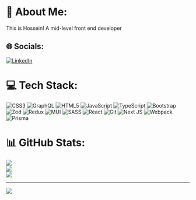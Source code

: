 # 💫 About Me:
This is Hossein! A mid-level front end developer


## 🌐 Socials:
[![LinkedIn](https://img.shields.io/badge/LinkedIn-%230077B5.svg?logo=linkedin&logoColor=white)](https://linkedin.com/in/https://www.linkedin.com/in/hossein-hamdi-dev) 

# 💻 Tech Stack:
![CSS3](https://img.shields.io/badge/css3-%231572B6.svg?style=for-the-badge&logo=css3&logoColor=white) ![GraphQL](https://img.shields.io/badge/-GraphQL-E10098?style=for-the-badge&logo=graphql&logoColor=white) ![HTML5](https://img.shields.io/badge/html5-%23E34F26.svg?style=for-the-badge&logo=html5&logoColor=white) ![JavaScript](https://img.shields.io/badge/javascript-%23323330.svg?style=for-the-badge&logo=javascript&logoColor=%23F7DF1E) ![TypeScript](https://img.shields.io/badge/typescript-%23007ACC.svg?style=for-the-badge&logo=typescript&logoColor=white) ![Bootstrap](https://img.shields.io/badge/bootstrap-%238511FA.svg?style=for-the-badge&logo=bootstrap&logoColor=white) ![Zod](https://img.shields.io/badge/zod-%233068b7.svg?style=for-the-badge&logo=zod&logoColor=white) ![Redux](https://img.shields.io/badge/redux-%23593d88.svg?style=for-the-badge&logo=redux&logoColor=white) ![MUI](https://img.shields.io/badge/MUI-%230081CB.svg?style=for-the-badge&logo=mui&logoColor=white) ![SASS](https://img.shields.io/badge/SASS-hotpink.svg?style=for-the-badge&logo=SASS&logoColor=white) ![React](https://img.shields.io/badge/react-%2320232a.svg?style=for-the-badge&logo=react&logoColor=%2361DAFB) ![Git](https://img.shields.io/badge/git-%23F05033.svg?style=for-the-badge&logo=git&logoColor=white) ![Next JS](https://img.shields.io/badge/Next-black?style=for-the-badge&logo=next.js&logoColor=white) ![Webpack](https://img.shields.io/badge/webpack-%238DD6F9.svg?style=for-the-badge&logo=webpack&logoColor=black) ![Prisma](https://img.shields.io/badge/Prisma-3982CE?style=for-the-badge&logo=Prisma&logoColor=white)
# 📊 GitHub Stats:
![](https://github-readme-stats.vercel.app/api?username=reichstagIR&theme=dark&hide_border=false&include_all_commits=false&count_private=false)<br/>
![](https://github-readme-streak-stats.herokuapp.com/?user=reichstagIR&theme=dark&hide_border=false)<br/>
![](https://github-readme-stats.vercel.app/api/top-langs/?username=reichstagIR&theme=dark&hide_border=false&include_all_commits=false&count_private=false&layout=compact)

---
[![](https://visitcount.itsvg.in/api?id=reichstagIR&icon=0&color=0)](https://visitcount.itsvg.in)

<!-- Proudly created with GPRM ( https://gprm.itsvg.in ) -->

<!--
**reichstagIR/reichStagIR** is a ✨ _special_ ✨ repository because its `README.md` (this file) appears on your GitHub profile.

Here are some ideas to get you started:

- 🔭 I’m currently working on ...
- 🌱 I’m currently learning ...
- 👯 I’m looking to collaborate on ...
- 🤔 I’m looking for help with ...
- 💬 Ask me about ...
- 📫 How to reach me: ...
- 😄 Pronouns: ...
- ⚡ Fun fact: ...
-->
